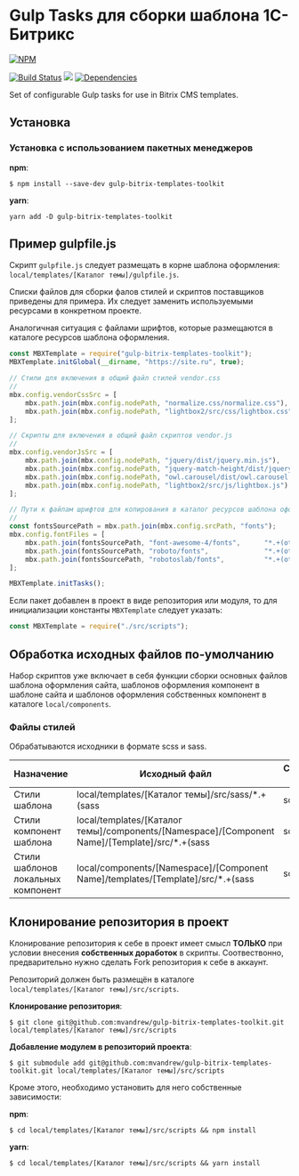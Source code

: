 # Gulp Tasks для сборки шаблона 1С-Битрикс
[![NPM](https://nodei.co/npm/gulp-bitrix-templates-toolkit.png)](https://nodei.co/npm/gulp-bitrix-templates-toolkit/)

[![Build Status](https://travis-ci.org/mvandrew/gulp-bitrix-templates-toolkit.svg?branch=master)](https://travis-ci.org/mvandrew/gulp-bitrix-templates-toolkit) 
![](https://img.shields.io/npm/v/gulp-bitrix-templates-toolkit.svg?label=npm%20package&style=flat)
[![Dependencies](https://img.shields.io/david/mvandrew/gulp-bitrix-templates-toolkit.svg)](https://david-dm.org/mvandrew/gulp-bitrix-templates-toolkit)

Set of configurable Gulp tasks for use in Bitrix CMS templates.

## Установка

### Установка с использованием пакетных менеджеров

**npm**: 
```
$ npm install --save-dev gulp-bitrix-templates-toolkit
```
**yarn**:
```
yarn add -D gulp-bitrix-templates-toolkit
```

## Пример gulpfile.js

Скрипт ```gulpfile.js``` следует размещать в корне шаблона оформления: ```local/templates/[Каталог темы]/gulpfile.js```.

Списки файлов для сборки фалов стилей и скриптов поставщиков приведены для примера. Их следует заменить используемыми ресурсами в конкретном проекте.

Аналогичная ситуация с файлами шрифтов, которые размещаются в каталоге ресурсов шаблона оформления. 

```javascript
const MBXTemplate = require("gulp-bitrix-templates-toolkit");
MBXTemplate.initGlobal(__dirname, "https://site.ru", true);

// Стили для включения в общий файл стилей vendor.css
//
mbx.config.vendorCssSrc = [
    mbx.path.join(mbx.config.nodePath, "normalize.css/normalize.css"),
    mbx.path.join(mbx.config.nodePath, "lightbox2/src/css/lightbox.css")
];

// Скрипты для включения в общий файл скриптов vendor.js
//
mbx.config.vendorJsSrc = [
    mbx.path.join(mbx.config.nodePath, "jquery/dist/jquery.min.js"),
    mbx.path.join(mbx.config.nodePath, "jquery-match-height/dist/jquery.matchHeight-min.js"),
    mbx.path.join(mbx.config.nodePath, "owl.carousel/dist/owl.carousel.min.js"),
    mbx.path.join(mbx.config.nodePath, "lightbox2/src/js/lightbox.js")
];

// Пути к файлам шрифтов для копирования в каталог ресурсов шаблона оформления
//
const fontsSourcePath = mbx.path.join(mbx.config.srcPath, "fonts");
mbx.config.fontFiles = [
    mbx.path.join(fontsSourcePath, "font-awesome-4/fonts",      "*.+(otf|eot|svg|ttf|woff|woff2)"),
    mbx.path.join(fontsSourcePath, "roboto/fonts",              "*.+(otf|eot|svg|ttf|woff|woff2)"),
    mbx.path.join(fontsSourcePath, "robotoslab/fonts",          "*.+(otf|eot|svg|ttf|woff|woff2)")
];

MBXTemplate.initTasks();
```

Если пакет добавлен в проект в виде репозитория или модуля, то для инициализации константы ```MBXTemplate``` следует указать:
```javascript
const MBXTemplate = require("./src/scripts");
```

## Обработка исходных файлов по-умолчанию

Набор скриптов уже включает в себя функции сборки основных файлов шаблона оформления сайта, шаблонов оформления компонент в шаблоне сайта и шаблонов оформления собственных компонент в каталоге ```local/components```.

### Файлы стилей

Обрабатываются исходники в формате scss и sass.

| Назначение                         | Исходный файл | Собранный файл |
| ---------------------------------- | ------------- | -------------- |
| Стили шаблона                      | local/templates/[Каталог темы]/src/sass/*.+(sass|scss) | local/templates/[Каталог темы]/assets/css/[file name].css |
| Стили компонент шаблона            | local/templates/[Каталог темы]/components/[Namespace]/[Component Name]/[Template]/src/*.+(sass|scss) | local/templates/[Каталог темы]/components/[Namespace]/[Component Name]/[Template]/[file name].css |
| Стили шаблонов локальных компонент | local/components/[Namespace]/[Component Name]/templates/[Template]/src/*.+(sass|scss) | local/components/[Namespace]/[Component Name]/templates/[Template]/[file name].css |

## Клонирование репозитория в проект

Клонирование репозитория к себе в проект имеет смысл **ТОЛЬКО** при условии внесения **собственных доработок** в скрипты. Соотвествонно, предварительно нужно сделать Fork репозитория к себе в аккаунт.

Репозиторий должен быть размещён в каталоге ```local/templates/[Каталог темы]/src/scripts```.

**Клонирование репозитория**:
```
$ git clone git@github.com:mvandrew/gulp-bitrix-templates-toolkit.git local/templates/[Каталог темы]/src/scripts
```

**Добавление модулем в репозиторий проекта**:
```
$ git submodule add git@github.com:mvandrew/gulp-bitrix-templates-toolkit.git local/templates/[Каталог темы]/src/scripts
```

Кроме этого, необходимо установить для него собственные зависимости:

**npm**:
```
$ cd local/templates/[Каталог темы]/src/scripts && npm install
```

**yarn**:
```
$ cd local/templates/[Каталог темы]/src/scripts && yarn install
```